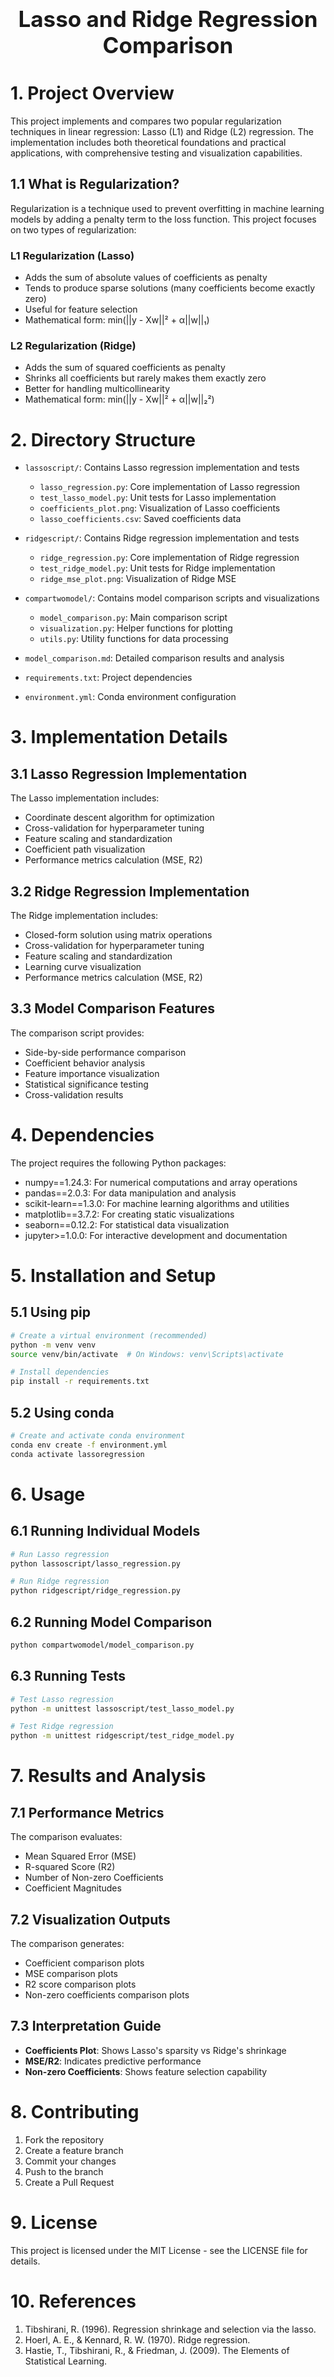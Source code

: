 <div style="font-size:2.5em; font-weight:bold; text-align:center; margin-top:20px;">Lasso and Ridge Regression Comparison</div>

# 1. Project Overview
This project implements and compares two popular regularization techniques in linear regression: Lasso (L1) and Ridge (L2) regression. The implementation includes both theoretical foundations and practical applications, with comprehensive testing and visualization capabilities.

## 1.1 What is Regularization?
Regularization is a technique used to prevent overfitting in machine learning models by adding a penalty term to the loss function. This project focuses on two types of regularization:

### L1 Regularization (Lasso)
- Adds the sum of absolute values of coefficients as penalty
- Tends to produce sparse solutions (many coefficients become exactly zero)
- Useful for feature selection
- Mathematical form: min(||y - Xw||² + α||w||₁)

### L2 Regularization (Ridge)
- Adds the sum of squared coefficients as penalty
- Shrinks all coefficients but rarely makes them exactly zero
- Better for handling multicollinearity
- Mathematical form: min(||y - Xw||² + α||w||₂²)

# 2. Directory Structure
- `lassoscript/`: Contains Lasso regression implementation and tests
  - `lasso_regression.py`: Core implementation of Lasso regression
  - `test_lasso_model.py`: Unit tests for Lasso implementation
  - `coefficients_plot.png`: Visualization of Lasso coefficients
  - `lasso_coefficients.csv`: Saved coefficients data

- `ridgescript/`: Contains Ridge regression implementation and tests
  - `ridge_regression.py`: Core implementation of Ridge regression
  - `test_ridge_model.py`: Unit tests for Ridge implementation
  - `ridge_mse_plot.png`: Visualization of Ridge MSE

- `compartwomodel/`: Contains model comparison scripts and visualizations
  - `model_comparison.py`: Main comparison script
  - `visualization.py`: Helper functions for plotting
  - `utils.py`: Utility functions for data processing

- `model_comparison.md`: Detailed comparison results and analysis
- `requirements.txt`: Project dependencies
- `environment.yml`: Conda environment configuration

# 3. Implementation Details
## 3.1 Lasso Regression Implementation
The Lasso implementation includes:
- Coordinate descent algorithm for optimization
- Cross-validation for hyperparameter tuning
- Feature scaling and standardization
- Coefficient path visualization
- Performance metrics calculation (MSE, R2)

## 3.2 Ridge Regression Implementation
The Ridge implementation includes:
- Closed-form solution using matrix operations
- Cross-validation for hyperparameter tuning
- Feature scaling and standardization
- Learning curve visualization
- Performance metrics calculation (MSE, R2)

## 3.3 Model Comparison Features
The comparison script provides:
- Side-by-side performance comparison
- Coefficient behavior analysis
- Feature importance visualization
- Statistical significance testing
- Cross-validation results

# 4. Dependencies
The project requires the following Python packages:
- numpy==1.24.3: For numerical computations and array operations
- pandas==2.0.3: For data manipulation and analysis
- scikit-learn==1.3.0: For machine learning algorithms and utilities
- matplotlib==3.7.2: For creating static visualizations
- seaborn==0.12.2: For statistical data visualization
- jupyter>=1.0.0: For interactive development and documentation

# 5. Installation and Setup
## 5.1 Using pip
```bash
# Create a virtual environment (recommended)
python -m venv venv
source venv/bin/activate  # On Windows: venv\Scripts\activate

# Install dependencies
pip install -r requirements.txt
```

## 5.2 Using conda
```bash
# Create and activate conda environment
conda env create -f environment.yml
conda activate lassoregression
```

# 6. Usage
## 6.1 Running Individual Models
```bash
# Run Lasso regression
python lassoscript/lasso_regression.py

# Run Ridge regression
python ridgescript/ridge_regression.py
```

## 6.2 Running Model Comparison
```bash
python compartwomodel/model_comparison.py
```

## 6.3 Running Tests
```bash
# Test Lasso regression
python -m unittest lassoscript/test_lasso_model.py

# Test Ridge regression
python -m unittest ridgescript/test_ridge_model.py
```

# 7. Results and Analysis
## 7.1 Performance Metrics
The comparison evaluates:
- Mean Squared Error (MSE)
- R-squared Score (R2)
- Number of Non-zero Coefficients
- Coefficient Magnitudes

## 7.2 Visualization Outputs
The comparison generates:
- Coefficient comparison plots
- MSE comparison plots
- R2 score comparison plots
- Non-zero coefficients comparison plots

## 7.3 Interpretation Guide
- **Coefficients Plot**: Shows Lasso's sparsity vs Ridge's shrinkage
- **MSE/R2**: Indicates predictive performance
- **Non-zero Coefficients**: Shows feature selection capability

# 8. Contributing
1. Fork the repository
2. Create a feature branch
3. Commit your changes
4. Push to the branch
5. Create a Pull Request

# 9. License
This project is licensed under the MIT License - see the LICENSE file for details.

# 10. References
1. Tibshirani, R. (1996). Regression shrinkage and selection via the lasso.
2. Hoerl, A. E., & Kennard, R. W. (1970). Ridge regression.
3. Hastie, T., Tibshirani, R., & Friedman, J. (2009). The Elements of Statistical Learning.
